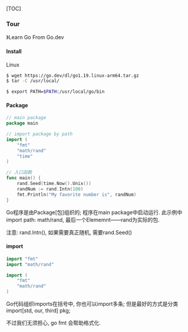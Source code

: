 [TOC]

### Tour

》Learn Go From Go.dev

#### Install

Linux

~~~bash
$ wget https://go.dev/dl/go1.19.linux-arm64.tar.gz
$ tar -C /usr/local/

$ export PATH=$PATH:/usr/local/go/bin
~~~

#### Package

~~~go
// main package
package main

// import package by path
import (
	"fmt"
	"math/rand"
	"time"
)

// 入口函数
func main() {
	rand.Seed(time.Now().Unix())
	randNum := rand.Intn(100)
	fmt.Println("My favorite number is", randNum)
}
~~~

Go程序是由Package[包]组织的; 程序在main package中启动运行. 此示例中import path:  math/rand, 最后一个Elememnt——rand为实际的包.

注意: rand.Intn(), 如果需要真正随机, 需要rand.Seed()

#### import

~~~go
import "fmt"
import "math/rand"

import (
	"fmt"
    "math/rand"
)
~~~

Go代码组织imports在括号中, 你也可以import多条; 但是最好的方式是分类import[std, our, third] pkg; 

不过我们无须担心, go fmt 会帮助格式化.



